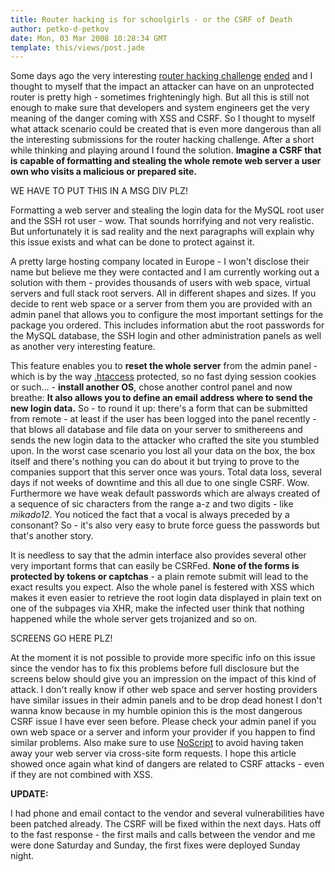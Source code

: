 ```yaml
---
title: Router hacking is for schoolgirls - or the CSRF of Death
author: petko-d-petkov
date: Mon, 03 Mar 2008 10:28:34 GMT
template: this/views/post.jade
---
```


Some days ago the very interesting [router hacking challenge](/blog/router-hacking-challenge/) [ended](http://www.0x000000.com/index.php?i=524) and I thought to myself that the impact an attacker can have on an unprotected router is pretty high - sometimes frighteningly high. But all this is still not enough to make sure that developers and system engineers get the very meaning of the danger coming with XSS and CSRF. So I thought to myself what attack scenario could be created that is even more dangerous than all the interesting submissions for the router hacking challenge. After a short while thinking and playing around I found the solution. **Imagine a CSRF that is capable of formatting and stealing the whole remote web server a user own who visits a malicious or prepared site.**

WE HAVE TO PUT THIS IN A MSG DIV PLZ!

Formatting a web server and stealing the login data for the MySQL root user and the SSH rot user - wow. That sounds horrifying and not very realistic. But unfortunately it is sad reality and the next paragraphs will explain why this issue exists and what can be done to protect against it.

A pretty large hosting company located in Europe - I won't disclose their name but believe me they were contacted and I am currently working out a solution with them - provides thousands of users with web space, virtual servers and full stack root servers. All in different shapes and sizes. If you decide to rent web space or a server from them you are provided with an admin panel that allows you to configure the most important settings for the package you ordered. This includes information abut the root passwords for the MySQL database, the SSH login and other administration panels as well as another very interesting feature. 

This feature enables you to **reset the whole server** from the admin panel - which is by the way [.htaccess](http://httpd.apache.org/docs/1.3/howto/htaccess.html) protected, so no fast dying session cookies or such... - **install another OS**, chose another control panel and now breathe: **It also allows you to define an email address where to send the new login data.** So - to round it up: there's a form that can be submitted from remote - at least if the user has been logged into the panel recently - that blows all database and file data on your server to smithereens and sends the new login data to the attacker who crafted the site you stumbled upon. In the worst case scenario you lost all your data on the box, the box itself and there's nothing you can do about it but trying to prove to the companies support that this server once was yours. Total data loss, several days if not weeks of downtime and this all due to one single CSRF. Wow. Furthermore we have weak default passwords which are always created of a sequence of sic characters from the range a-z and two digits - like _mikado12_. You noticed the fact that a vocal is always preceded by a consonant? So - it's also very easy to brute force guess the passwords but that's another story.

It is needless to say that the admin interface also provides several other very important forms that can easily be CSRFed. **None of the forms is protected by tokens or captchas** - a plain remote submit will lead to the exact results you expect. Also the whole panel is festered with XSS which makes it even easier to retrieve the root login data displayed in plain text on one of the subpages via XHR, make the infected user think that nothing happened while the whole server gets trojanized and so on. 

SCREENS GO HERE PLZ!

At the moment it is not possible to provide more specific info on this issue since the vendor has to fix this problems before full disclosure but the screens below should give you an impression on the impact of this kind of attack. I don't really know if other web space and server hosting providers have similar issues in their admin panels and to be drop dead honest I don't wanna know because in my humble opinion this is the most dangerous CSRF issue I have ever seen before. Please check your admin panel if you own web space or a server and inform your provider if you happen to find similar problems. Also make sure to use [NoScript](http://noscript.net/) to avoid having taken away your web server via cross-site form requests. I hope this article showed once again what kind of dangers are related to CSRF attacks - even if they are not combined with XSS. 

**UPDATE:**

I had phone and email contact to the vendor and several vulnerabilities have been patched already. The CSRF will be fixed within the next days. Hats off to the fast response - the first mails and calls between the vendor and me were done Saturday and Sunday, the first fixes were deployed Sunday night.
